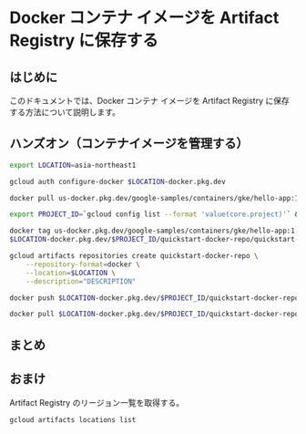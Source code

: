 # Docker コンテナ イメージを Artifact Registry に保存する

## はじめに

このドキュメントでは、Docker コンテナ イメージを Artifact Registry に保存する方法について説明します。

## ハンズオン（コンテナイメージを管理する）

```bash
export LOCATION=asia-northeast1
```

```bash
gcloud auth configure-docker $LOCATION-docker.pkg.dev
```

```bash
docker pull us-docker.pkg.dev/google-samples/containers/gke/hello-app:1.0
```

```bash
export PROJECT_ID=`gcloud config list --format 'value(core.project)'` && echo $PROJECT_ID
```

```bash
docker tag us-docker.pkg.dev/google-samples/containers/gke/hello-app:1.0 \
$LOCATION-docker.pkg.dev/$PROJECT_ID/quickstart-docker-repo/quickstart-image:tag1
```

```bash
gcloud artifacts repositories create quickstart-docker-repo \
    --repository-format=docker \
    --location=$LOCATION \
    --description="DESCRIPTION"
```

```bash
docker push $LOCATION-docker.pkg.dev/$PROJECT_ID/quickstart-docker-repo/quickstart-image:tag1
```

```bash
docker pull $LOCATION-docker.pkg.dev/$PROJECT_ID/quickstart-docker-repo/quickstart-image:tag1
```

## まとめ

## おまけ

Artifact Registry のリージョン一覧を取得する。

```bash
gcloud artifacts locations list
```
